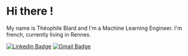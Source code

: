 # Hi there !
My name is Théophile Blard and I'm a Machine Learning Engineer. I'm french, currently living in Rennes.


[![Linkedin Badge](https://img.shields.io/badge/-theophile_blard-blue?style=flat-square&logo=Linkedin&logoColor=white&link=https://www.linkedin.com/in/theophile-blard/)](https://www.linkedin.com/in/theophile-blard/)
[![Gmail Badge](https://img.shields.io/badge/-theophile.blard@gmail.com-c14438?style=flat-square&logo=Gmail&logoColor=white&link=mailto:theophile.blard@gmail.com)](mailto:theophile.blard@gmail.com)

<!--
**TheophileBlard/TheophileBlard** is a ✨ _special_ ✨ repository because its `README.md` (this file) appears on your GitHub profile.

Here are some ideas to get you started:

- 🔭 I’m currently working on ...
- 🌱 I’m currently learning ...
- 👯 I’m looking to collaborate on ...
- 🤔 I’m looking for help with ...
- 💬 Ask me about ...
- 📫 How to reach me: ...
- 😄 Pronouns: ...
- ⚡ Fun fact: ...
-->
